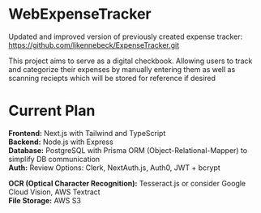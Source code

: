 # WebExpenseTracker
Updated and improved version of previously created expense tracker: https://github.com/ljkennebeck/ExpenseTracker.git

This project aims to serve as a digital checkbook. Allowing users to track and categorize their expenses 
by manually entering them as well as scanning reciepts which will be stored for reference if desired


# Current Plan
<b>Frontend:</b> Next.js with Tailwind and TypeScript <br>
<b>Backend:</b> Node.js with Express <br>
<b>Database:</b> PostgreSQL with Prisma ORM (Object-Relational-Mapper) to simplify DB communication <br>
<b>Auth:</b> Review Options: Clerk, NextAuth.js, Auth0, JWT + bcrypt <br>

<b>OCR (Optical Character Recognition):</b> Tesseract.js or consider Google Cloud Vision, AWS Textract <br>
<b>File Storage:</b> AWS S3 <br>

